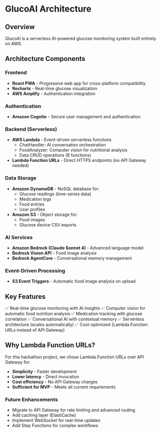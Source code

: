 # GlucoAI Architecture

## Overview
GlucoAI is a serverless AI-powered glucose monitoring system built entirely on AWS.

## Architecture Components

### Frontend
- **React PWA** - Progressive web app for cross-platform compatibility
- **Recharts** - Real-time glucose visualization
- **AWS Amplify** - Authentication integration

### Authentication
- **Amazon Cognito** - Secure user management and authentication

### Backend (Serverless)
- **AWS Lambda** - Event-driven serverless functions
  - ChatHandler: AI conversation orchestration
  - FoodAnalyzer: Computer vision for nutritional analysis
  - Data CRUD operations (8 functions)
- **Lambda Function URLs** - Direct HTTPS endpoints (no API Gateway needed)

### Data Storage
- **Amazon DynamoDB** - NoSQL database for:
  - Glucose readings (time-series data)
  - Medication logs
  - Food entries
  - User profiles
- **Amazon S3** - Object storage for:
  - Food images
  - Glucose device CSV exports

### AI Services
- **Amazon Bedrock (Claude Sonnet 4)** - Advanced language model
- **Bedrock Vision API** - Food image analysis
- **Bedrock AgentCore** - Conversational memory management

### Event-Driven Processing
- **S3 Event Triggers** - Automatic food image analysis on upload

## Key Features
✅ Real-time glucose monitoring with AI insights
✅ Computer vision for automatic food nutrition analysis
✅ Medication tracking with glucose correlation
✅ Conversational AI with contextual memory
✅ Serverless architecture (scales automatically)
✅ Cost-optimized (Lambda Function URLs instead of API Gateway)

## Why Lambda Function URLs?
For this hackathon project, we chose Lambda Function URLs over API Gateway for:
- **Simplicity** - Faster development
- **Lower latency** - Direct invocation
- **Cost efficiency** - No API Gateway charges
- **Sufficient for MVP** - Meets all current requirements

### Future Enhancements
- Migrate to API Gateway for rate limiting and advanced routing
- Add caching layer (ElastiCache)
- Implement WebSocket for real-time updates
- Add Step Functions for complex workflows